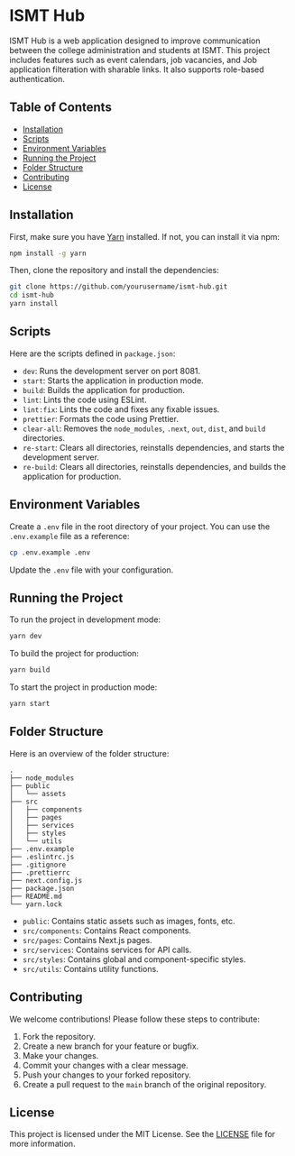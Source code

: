 # ISMT Hub

ISMT Hub is a web application designed to improve communication between the college administration and students at ISMT. This project includes features such as event calendars, job vacancies, and Job application filteration with sharable links. It also supports role-based authentication.

## Table of Contents

- [Installation](#installation)
- [Scripts](#scripts)
- [Environment Variables](#environment-variables)
- [Running the Project](#running-the-project)
- [Folder Structure](#folder-structure)
- [Contributing](#contributing)
- [License](#license)

## Installation

First, make sure you have [Yarn](https://yarnpkg.com/) installed. If not, you can install it via npm:

```bash
npm install -g yarn
```

Then, clone the repository and install the dependencies:

```bash
git clone https://github.com/yourusername/ismt-hub.git
cd ismt-hub
yarn install
```

## Scripts

Here are the scripts defined in `package.json`:

- `dev`: Runs the development server on port 8081.
- `start`: Starts the application in production mode.
- `build`: Builds the application for production.
- `lint`: Lints the code using ESLint.
- `lint:fix`: Lints the code and fixes any fixable issues.
- `prettier`: Formats the code using Prettier.
- `clear-all`: Removes the `node_modules`, `.next`, `out`, `dist`, and `build` directories.
- `re-start`: Clears all directories, reinstalls dependencies, and starts the development server.
- `re-build`: Clears all directories, reinstalls dependencies, and builds the application for production.

## Environment Variables

Create a `.env` file in the root directory of your project. You can use the `.env.example` file as a reference:

```bash
cp .env.example .env
```

Update the `.env` file with your configuration.

## Running the Project

To run the project in development mode:

```bash
yarn dev
```

To build the project for production:

```bash
yarn build
```

To start the project in production mode:

```bash
yarn start
```

## Folder Structure

Here is an overview of the folder structure:

```
.
├── node_modules
├── public
│   └── assets
├── src
│   ├── components
│   ├── pages
│   ├── services
│   ├── styles
│   └── utils
├── .env.example
├── .eslintrc.js
├── .gitignore
├── .prettierrc
├── next.config.js
├── package.json
├── README.md
└── yarn.lock
```

- `public`: Contains static assets such as images, fonts, etc.
- `src/components`: Contains React components.
- `src/pages`: Contains Next.js pages.
- `src/services`: Contains services for API calls.
- `src/styles`: Contains global and component-specific styles.
- `src/utils`: Contains utility functions.

## Contributing

We welcome contributions! Please follow these steps to contribute:

1. Fork the repository.
2. Create a new branch for your feature or bugfix.
3. Make your changes.
4. Commit your changes with a clear message.
5. Push your changes to your forked repository.
6. Create a pull request to the `main` branch of the original repository.

## License

This project is licensed under the MIT License. See the [LICENSE](LICENSE) file for more information.
